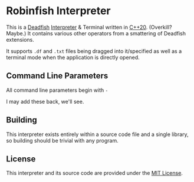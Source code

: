 # Robinfish Interpreter
This is a [Deadfish](https://esolangs.org/wiki/Deadfish) [Interpreter](https://www.geeksforgeeks.org/introduction-to-interpreters/) & Terminal written in [C++20](https://en.cppreference.com/w/cpp/20). (Overkill? Maybe.) It contains various other operators from a smattering of Deadfish extensions.

It supports ``.df`` and ``.txt`` files being dragged into it/specified as well as a terminal mode when the application is directly opened.

## Command Line Parameters
All command line parameters begin with ``-``

I may add these back, we'll see.

## Building
This interpreter exists entirely within a source code file and a single library, so building should be trivial with any program.

## License
This interpreter and its source code are provided under the [MIT License](https://en.wikipedia.org/wiki/MIT_License).
